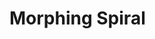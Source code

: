 # Morphing Spiral

<div id="example"></div>
<script type="application/javascript">
  new Vue({
    el: '#example',
    template: '<live-code class="full" :template="code" mode="html>iframe" :debounce="1000" />',
    data: {
      code: `
<script src="${location.origin+location.pathname}/global.js"><\/script>
<script src="${location.origin+location.pathname}/node_modules/vue/dist/vue.js"><\/script>

<body>

  <template>
    <i-scene>
      <i-node
        ref="rotator"
        TODO-calculate-minimum-size-based-on-viewport-size
        size="1630 1630"
        align="0.5 0.5"
        mount-point="0.5 0.5"
        rotation="0 0 0"
      >
        <i-scene v-once>
          <i-node
            v-for="(n, i) of Array(400)"
            :key="i"
            size="0 0 0"
            align="0.5 0.5"
            :rotation="[0, 0, i * 10]"
          >
            <i-node
              :size="[50 - i % 50, 50 - i % 50, 0]"
              mount-point="0.5 0.5"
              :position="[0, i * 2, 0]"
              :style="{
                background: 'hsl(' + ((i * 2) % 360) + ', 90%, 78%)',
                borderRadius: (i % 50) + 'px',
              }"
            >
            </i-node>
          </i-node>
        </i-scene>
      </i-node>
    </i-scene>
  </template>

  <style>
    i-scene {
      background: #333;
    }
    html, body {
      width: 100%; height: 100%;
      padding: 0; margin: 0;
    }
  </style>

  <script>
    LUME.useDefaultNames()
    var template = document.querySelector('template')

    new Vue({
      el: template,
      template: template.innerHTML,
      mounted() {
        const rotator = this.$refs.rotator
        rotator.rotation = (x, y, z) => [x, y, z - 9.8]
      },
    })
  <\/script>

</body>

`
    }
  })
</script>

<!-- TODO show demo information without breaking the full height demo view:
- A ["picked" pen](https://codepen.io/trusktr/pen/JMMXPB) on CodePen!
- The 2D scene is defined using HTML
- JavaScript used for minimal animation
- Rendering: CSS3D -->
